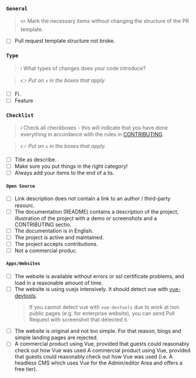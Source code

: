 ### `General`
> ✏️ Mark the necessary items without changing the structure of the PR template.

- [ ] Pull request template structure not broke.

### `Type`

> ℹ️  What types of changes does your code introduce?

> 👉 _Put an `x` in the boxes that apply_

- [ ] Fi.
- [ ] Feature 

### `Checklist`

> ℹ️  Check all checkboxes - this will indicate that you have done everything in accordance with the rules in [CONTRIBUTING](https://github.com/vuejs/awesome-vue/blob/master/.github/contributing.md).

> 👉  _Put an `x` in the boxes that apply._

- [ ] Title as describe.
- [ ] Make sure you put things in the right category!
- [ ] Always add your items to the end of a lis.

#### `Open Source`

- [ ] Link description does not contain a link to an author / third-party resourc.
- [ ] The documentation (README) contains a description of the project, illustration of the project with a demo or screenshots and a CONTRIBUTING sectio.
- [ ] The documentation is in English.
- [ ] The project is active and maintained.
- [ ] The project accepts contributions.
- [ ] Not a commercial produc.

#### `Apps/Websites`

- [ ] The website is available without errors or ssl certificate problems, and load in a reasonable amount of time.
- [ ] The website is using vuejs intensively. It should detect vue with [vue-devtools](https://github.com/vuejs/vue-devtools).
  > If you cannot detect vue with `vue-devtools` due to work at non public pages (e.g. for enterprise website), you can send Pull Request with screenshot that detected it.
- [ ] The website is original and not too simple. For that reason, blogs and simple landing pages are rejected.
- [ ] A commercial product using Vue, provided that guests could reasonably check out how Vue was used A commercial product using Vue, provided that guests could reasonably check out how Vue was used (i.e. A headless CMS which uses Vue for the Admin/editor Area and offers a free tier).
